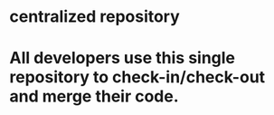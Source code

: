 # centralized repository
# All developers use this single repository to check-in/check-out and merge their code.
